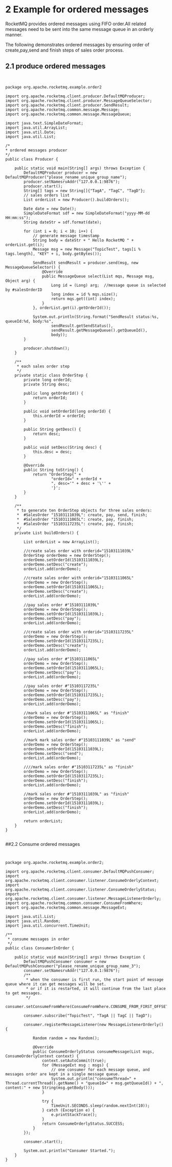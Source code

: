 # 2 Example for ordered messages

RocketMQ provides ordered messages using FIFO order.All related messages need to be sent into the same message queue in an orderly manner.

The following demonstrates ordered messages by ensuring order of create,pay,send and finish steps of sales order process.

## 2.1 produce ordered messages

<pre><code>

package org.apache.rocketmq.example.order2

import org.apache.rocketmq.client.producer.DefaultMQProducer;
import org.apache.rocketmq.client.producer.MessageQueueSelector;
import org.apache.rocketmq.client.producer.SendResult;
import org.apache.rocketmq.common.message.Message;
import org.apache.rocketmq.common.message.MessageQueue;

import java.text.SimpleDateFormat;
import java.util.ArrayList;
import java.util.Date;
import java.util.List;

/*
* ordered messages producer
*/
public class Producer {

    public static void main(String[] args) throws Exception {
        DefaultMQProducer producer = new DefaultMQProducer("please_rename_unique_group_name");
        producer.setNamesrvAddr("127.0.0.1:9876");
        producer.start();
        String[] tags = new String[]{"TagA", "TagC", "TagD"};
        // sales orders list
        List<OrderStep> orderList = new Producer().buildOrders();

        Date date = new Date();
        SimpleDateFormat sdf = new SimpleDateFormat("yyyy-MM-dd HH:mm:ss");
        String dateStr = sdf.format(date);

        for (int i = 0; i < 10; i++) {
            // generate message timestamp
            String body = dateStr + " Hello RocketMQ " + orderList.get(i);
            Message msg = new Message("TopicTest", tags[i % tags.length], "KEY" + i, body.getBytes());

            SendResult sendResult = producer.send(msg, new MessageQueueSelector() {
                @Override
                public MessageQueue select(List<MessageQueue> mqs, Message msg, Object arg) {
                    Long id = (Long) arg;  //message queue is selected by #salesOrderID
                    long index = id % mqs.size();
                    return mqs.get((int) index);
                }
            }, orderList.get(i).getOrderId());

            System.out.println(String.format("SendResult status:%s, queueId:%d, body:%s",
                    sendResult.getSendStatus(),
                    sendResult.getMessageQueue().getQueueId(),
                    body));
        }

        producer.shutdown();
    }

    /**
     * each sales order step
     */
    private static class OrderStep {
        private long orderId;
        private String desc;

        public long getOrderId() {
            return orderId;
        }

        public void setOrderId(long orderId) {
            this.orderId = orderId;
        }

        public String getDesc() {
            return desc;
        }

        public void setDesc(String desc) {
            this.desc = desc;
        }

        @Override
        public String toString() {
            return "OrderStep{" +
                    "orderId=" + orderId +
                    ", desc='" + desc + '\'' +
                    '}';
        }
    }

    /**
     * to generate ten OrderStep objects for three sales orders:
     *  #SalesOrder "15103111039L": create, pay, send, finish;
     *  #SalesOrder "15103111065L": create, pay, finish;
     *  #SalesOrder "15103117235L": create, pay, finish;
     */    
	private List<OrderStep> buildOrders() {
		
        List<OrderStep> orderList = new ArrayList<OrderStep>();

        //create sales order with orderid="15103111039L"
        OrderStep orderDemo = new OrderStep();
        orderDemo.setOrderId(15103111039L);
        orderDemo.setDesc("create");
        orderList.add(orderDemo);

        //create sales order with orderid="15103111065L"
        orderDemo = new OrderStep();
        orderDemo.setOrderId(15103111065L);
        orderDemo.setDesc("create");
        orderList.add(orderDemo);

        //pay sales order #"15103111039L"
        orderDemo = new OrderStep();
        orderDemo.setOrderId(15103111039L);
        orderDemo.setDesc("pay");
        orderList.add(orderDemo);

        //create sales order with orderid="15103117235L"
        orderDemo = new OrderStep();
        orderDemo.setOrderId(15103117235L);
        orderDemo.setDesc("create");
        orderList.add(orderDemo);

        //pay sales order #"15103111065L"
        orderDemo = new OrderStep();
        orderDemo.setOrderId(15103111065L);
        orderDemo.setDesc("pay");
        orderList.add(orderDemo);

        //pay sales order #"15103117235L"
        orderDemo = new OrderStep();
        orderDemo.setOrderId(15103117235L);
        orderDemo.setDesc("pay");
        orderList.add(orderDemo);

        //mark sales order #"15103111065L" as "finish"
        orderDemo = new OrderStep();
        orderDemo.setOrderId(15103111065L);
        orderDemo.setDesc("finish");
        orderList.add(orderDemo);

        //mark mark sales order #"15103111039L" as "send"
        orderDemo = new OrderStep();
        orderDemo.setOrderId(15103111039L);
        orderDemo.setDesc("send");
        orderList.add(orderDemo);

        ////mark sales order #"15103117235L" as "finish"
        orderDemo = new OrderStep();
        orderDemo.setOrderId(15103117235L);
        orderDemo.setDesc("finish");
        orderList.add(orderDemo);

        //mark sales order #"15103111039L" as "finish"
        orderDemo = new OrderStep();
        orderDemo.setOrderId(15103111039L);
        orderDemo.setDesc("finish");
        orderList.add(orderDemo);

        return orderList;
    }
}

</code></pre>


##2.2 Consume ordered messages

<pre><code>

package org.apache.rocketmq.example.order2;

import org.apache.rocketmq.client.consumer.DefaultMQPushConsumer;
import org.apache.rocketmq.client.consumer.listener.ConsumeOrderlyContext;
import org.apache.rocketmq.client.consumer.listener.ConsumeOrderlyStatus;
import org.apache.rocketmq.client.consumer.listener.MessageListenerOrderly;
import org.apache.rocketmq.common.consumer.ConsumeFromWhere;
import org.apache.rocketmq.common.message.MessageExt;

import java.util.List;
import java.util.Random;
import java.util.concurrent.TimeUnit;

/**
 * consume messages in order
 */
public class ConsumerInOrder {

    public static void main(String[] args) throws Exception {
        DefaultMQPushConsumer consumer = new DefaultMQPushConsumer("please_rename_unique_group_name_3");
        consumer.setNamesrvAddr("127.0.0.1:9876");
        /**
         * when the consumer is first run, the start point of message queue where it can get messages will be set.
         * or if it is restarted, it will continue from the last place to get messages.
         */
        consumer.setConsumeFromWhere(ConsumeFromWhere.CONSUME_FROM_FIRST_OFFSET);

        consumer.subscribe("TopicTest", "TagA || TagC || TagD");

        consumer.registerMessageListener(new MessageListenerOrderly() {

            Random random = new Random();

            @Override
            public ConsumeOrderlyStatus consumeMessage(List<MessageExt> msgs, ConsumeOrderlyContext context) {
                context.setAutoCommit(true);
                for (MessageExt msg : msgs) {
                    // one consumer for each message queue, and messages order are kept in a single message queue.
                    System.out.println("consumeThread=" + Thread.currentThread().getName() + "queueId=" + msg.getQueueId() + ", content:" + new String(msg.getBody()));
                }

                try {
                    TimeUnit.SECONDS.sleep(random.nextInt(10));
                } catch (Exception e) {
                    e.printStackTrace();
                }
                return ConsumeOrderlyStatus.SUCCESS;
            }
        });

        consumer.start();

        System.out.println("Consumer Started.");
    }
}

</code></pre>

   